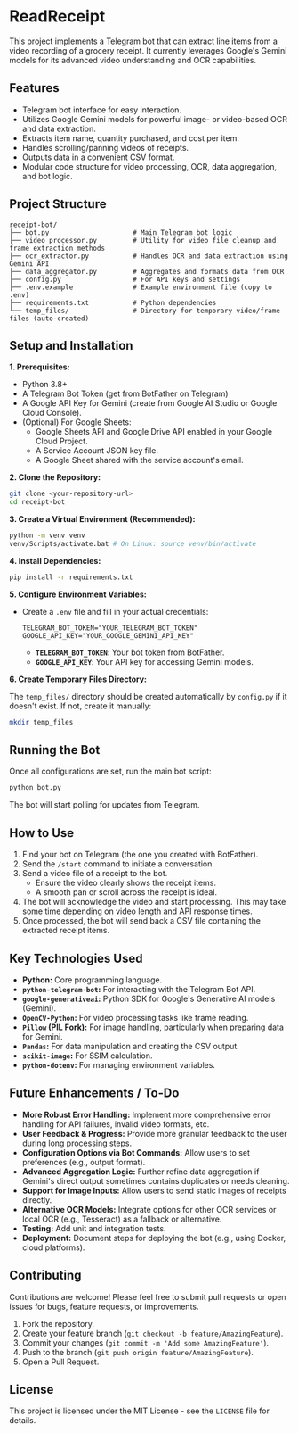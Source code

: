 # ReadReceipt

This project implements a Telegram bot that can extract line items from a video recording of a grocery receipt. It currently leverages Google's Gemini models for its advanced video understanding and OCR capabilities.

## Features
*   Telegram bot interface for easy interaction.
*   Utilizes Google Gemini models for powerful image- or video-based OCR and data extraction.
*   Extracts item name, quantity purchased, and cost per item.
*   Handles scrolling/panning videos of receipts.
*   Outputs data in a convenient CSV format.
*   Modular code structure for video processing, OCR, data aggregation, and bot logic.

## Project Structure

```
receipt-bot/
├── bot.py                     # Main Telegram bot logic
├── video_processor.py         # Utility for video file cleanup and frame extraction methods
├── ocr_extractor.py           # Handles OCR and data extraction using Gemini API
├── data_aggregator.py         # Aggregates and formats data from OCR
├── config.py                  # For API keys and settings
├── .env.example               # Example environment file (copy to .env)
├── requirements.txt           # Python dependencies
└── temp_files/                # Directory for temporary video/frame files (auto-created)
```

## Setup and Installation

**1. Prerequisites:**

*   Python 3.8+
*   A Telegram Bot Token (get from BotFather on Telegram)
*   A Google API Key for Gemini (create from Google AI Studio or Google Cloud Console).
*   (Optional) For Google Sheets:
    *   Google Sheets API and Google Drive API enabled in your Google Cloud Project.
    *   A Service Account JSON key file.
    *   A Google Sheet shared with the service account's email.

**2. Clone the Repository:**

```bash
git clone <your-repository-url>
cd receipt-bot
```

**3. Create a Virtual Environment (Recommended):**

```bash
python -m venv venv
venv/Scripts/activate.bat # On Linux: source venv/bin/activate
```

**4. Install Dependencies:**

```bash
pip install -r requirements.txt
```

**5. Configure Environment Variables:**
*   Create a `.env` file and fill in your actual credentials:
    ```env
    TELEGRAM_BOT_TOKEN="YOUR_TELEGRAM_BOT_TOKEN"
    GOOGLE_API_KEY="YOUR_GOOGLE_GEMINI_API_KEY"

    ```
    *   **`TELEGRAM_BOT_TOKEN`**: Your bot token from BotFather.
    *   **`GOOGLE_API_KEY`**: Your API key for accessing Gemini models.

**6. Create Temporary Files Directory:**

The `temp_files/` directory should be created automatically by `config.py` if it doesn't exist. If not, create it manually:
```bash
mkdir temp_files
```

## Running the Bot

Once all configurations are set, run the main bot script:

```bash
python bot.py
```

The bot will start polling for updates from Telegram.

## How to Use

1.  Find your bot on Telegram (the one you created with BotFather).
2.  Send the `/start` command to initiate a conversation.
3.  Send a video file of a receipt to the bot.
    *   Ensure the video clearly shows the receipt items.
    *   A smooth pan or scroll across the receipt is ideal.
4.  The bot will acknowledge the video and start processing. This may take some time depending on video length and API response times.
5.  Once processed, the bot will send back a CSV file containing the extracted receipt items.

## Key Technologies Used

*   **Python:** Core programming language.
*   **`python-telegram-bot`:** For interacting with the Telegram Bot API.
*   **`google-generativeai`:** Python SDK for Google's Generative AI models (Gemini).
*   **`OpenCV-Python`:**  For video processing tasks like frame reading.
*   **`Pillow` (PIL Fork):** For image handling, particularly when preparing data for Gemini.
*   **`Pandas`:** For data manipulation and creating the CSV output.
*   **`scikit-image`:**  For SSIM calculation.
*   **`python-dotenv`:** For managing environment variables.

## Future Enhancements / To-Do

*   **More Robust Error Handling:** Implement more comprehensive error handling for API failures, invalid video formats, etc.
*   **User Feedback & Progress:** Provide more granular feedback to the user during long processing steps.
*   **Configuration Options via Bot Commands:** Allow users to set preferences (e.g., output format).
*   **Advanced Aggregation Logic:** Further refine data aggregation if Gemini's direct output sometimes contains duplicates or needs cleaning.
*   **Support for Image Inputs:** Allow users to send static images of receipts directly.
*   **Alternative OCR Models:** Integrate options for other OCR services or local OCR (e.g., Tesseract) as a fallback or alternative.
*   **Testing:** Add unit and integration tests.
*   **Deployment:** Document steps for deploying the bot (e.g., using Docker, cloud platforms).

## Contributing

Contributions are welcome! Please feel free to submit pull requests or open issues for bugs, feature requests, or improvements.

1.  Fork the repository.
2.  Create your feature branch (`git checkout -b feature/AmazingFeature`).
3.  Commit your changes (`git commit -m 'Add some AmazingFeature'`).
4.  Push to the branch (`git push origin feature/AmazingFeature`).
5.  Open a Pull Request.

## License

This project is licensed under the MIT License - see the `LICENSE` file for details.